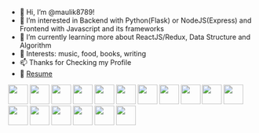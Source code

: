 - 👋 Hi, I’m @maulik8789!
- 👀 I’m interested in Backend with Python(Flask) or NodeJS(Express) and Frontend with Javascript and its frameworks
- 🌱 I’m currently learning more about ReactJS/Redux, Data Structure and Algorithm
- 💞️ Interests: music, food, books, writing
- 📫 Thanks for Checking my Profile
- 📜 <a href="https://docs.google.com/document/d/1v05ZRlfA7Y_vgFcze_9ThQwr3ODnbM6y/edit?usp=sharing&ouid=116681198073996211338&rtpof=true&sd=true">
Resume
</a>

<!-- <img src="https://github-readme-stats.vercel.app/api?username=maulik8789&show_icons=true"/>
 -->
 
<!--  <img src="https://github-readme-stats.vercel.app/api/top-langs?username=maulik8789"/> -->

<!-- <img src="https://github-readme-stats.vercel.app/api/top-langs?username=maulik8789&layout=compact"/> -->
 
<span>
  <img height=40 src="https://cdn.jsdelivr.net/gh/devicons/devicon/icons/javascript/javascript-original.svg" />
  <img height=40 src="https://cdn.jsdelivr.net/gh/devicons/devicon/icons/nodejs/nodejs-original-wordmark.svg" />
  <img height=40 src="https://cdn.jsdelivr.net/gh/devicons/devicon/icons/react/react-original-wordmark.svg" />
  <img height=40 src="https://cdn.jsdelivr.net/gh/devicons/devicon/icons/python/python-original-wordmark.svg"/>
  <img height=40 src="https://cdn.jsdelivr.net/gh/devicons/devicon/icons/flask/flask-original-wordmark.svg"/>
  <img height=40 src="https://cdn.jsdelivr.net/gh/devicons/devicon/icons/django/django-plain-wordmark.svg" />
  <img height=40 src="https://cdn.jsdelivr.net/gh/devicons/devicon/icons/postgresql/postgresql-original-wordmark.svg" />
  <img height=40 src="https://cdn.jsdelivr.net/gh/devicons/devicon/icons/jasmine/jasmine-plain-wordmark.svg" />
  <img height=40 src="https://cdn.jsdelivr.net/gh/devicons/devicon/icons/pytest/pytest-original-wordmark.svg" />
  <img height=40 src="https://cdn.jsdelivr.net/gh/devicons/devicon/icons/git/git-original-wordmark.svg" />
  <img height=40 src="https://cdn.jsdelivr.net/gh/devicons/devicon/icons/heroku/heroku-original-wordmark.svg" />
  <img height=40 src="https://cdn.jsdelivr.net/gh/devicons/devicon/icons/redux/redux-original.svg" />
  <img height=40 src="https://cdn.jsdelivr.net/gh/devicons/devicon/icons/github/github-original-wordmark.svg"/>
  <img height=40 src="https://cdn.jsdelivr.net/gh/devicons/devicon/icons/linux/linux-original.svg"/>
  <img height=40 src="https://cdn.jsdelivr.net/gh/devicons/devicon/icons/vuejs/vuejs-original-wordmark.svg" />
  <img height=40 src="https://cdn.jsdelivr.net/gh/devicons/devicon/icons/typescript/typescript-original.svg" />
  <img height=40 src="https://cdn.jsdelivr.net/gh/devicons/devicon/icons/vscode/vscode-original-wordmark.svg" />
</span>
<!---
maulik8789/maulik8789 is a ✨ special ✨ repository because its `README.md` (this file) appears on your GitHub profile.
You can click the Preview link to take a look at your changes.
--->
